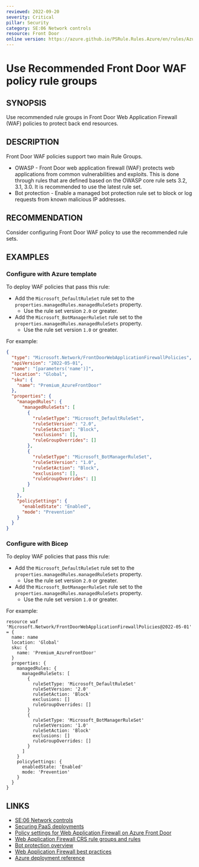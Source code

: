 ```yaml
---
reviewed: 2022-09-20
severity: Critical
pillar: Security
category: SE:06 Network controls
resource: Front Door
online version: https://azure.github.io/PSRule.Rules.Azure/en/rules/Azure.FrontDoorWAF.RuleGroups/
---
```


# Use Recommended Front Door WAF policy rule groups

## SYNOPSIS

Use recommended rule groups in Front Door Web Application Firewall (WAF) policies to protect back end resources.

## DESCRIPTION

Front Door WAF policies support two main Rule Groups.

- OWASP - Front Door web application firewall (WAF) protects web applications from common vulnerabilities and exploits.
This is done through rules that are defined based on the OWASP core rule sets 3.2, 3.1, 3.0.
It is recommended to use the latest rule set.
- Bot protection - Enable a managed bot protection rule set to block or log requests from known malicious IP addresses.

## RECOMMENDATION

Consider configuring Front Door WAF policy to use the recommended rule sets.

## EXAMPLES

### Configure with Azure template

To deploy WAF policies that pass this rule:

- Add the `Microsoft_DefaultRuleSet` rule set to the `properties.managedRules.managedRuleSets` property.
  - Use the rule set version `2.0` or greater.
- Add the `Microsoft_BotManagerRuleSet` rule set to the `properties.managedRules.managedRuleSets` property.
  - Use the rule set version `1.0` or greater.

For example:

```json
{
  "type": "Microsoft.Network/FrontDoorWebApplicationFirewallPolicies",
  "apiVersion": "2022-05-01",
  "name": "[parameters('name')]",
  "location": "Global",
  "sku": {
    "name": "Premium_AzureFrontDoor"
  },
  "properties": {
    "managedRules": {
      "managedRuleSets": [
        {
          "ruleSetType": "Microsoft_DefaultRuleSet",
          "ruleSetVersion": "2.0",
          "ruleSetAction": "Block",
          "exclusions": [],
          "ruleGroupOverrides": []
        },
        {
          "ruleSetType": "Microsoft_BotManagerRuleSet",
          "ruleSetVersion": "1.0",
          "ruleSetAction": "Block",
          "exclusions": [],
          "ruleGroupOverrides": []
        }
      ]
    },
    "policySettings": {
      "enabledState": "Enabled",
      "mode": "Prevention"
    }
  }
}
```

### Configure with Bicep

To deploy WAF policies that pass this rule:

- Add the `Microsoft_DefaultRuleSet` rule set to the `properties.managedRules.managedRuleSets` property.
  - Use the rule set version `2.0` or greater.
- Add the `Microsoft_BotManagerRuleSet` rule set to the `properties.managedRules.managedRuleSets` property.
  - Use the rule set version `1.0` or greater.

For example:

```bicep
resource waf 'Microsoft.Network/FrontDoorWebApplicationFirewallPolicies@2022-05-01' = {
  name: name
  location: 'Global'
  sku: {
    name: 'Premium_AzureFrontDoor'
  }
  properties: {
    managedRules: {
      managedRuleSets: [
        {
          ruleSetType: 'Microsoft_DefaultRuleSet'
          ruleSetVersion: '2.0'
          ruleSetAction: 'Block'
          exclusions: []
          ruleGroupOverrides: []
        }
        {
          ruleSetType: 'Microsoft_BotManagerRuleSet'
          ruleSetVersion: '1.0'
          ruleSetAction: 'Block'
          exclusions: []
          ruleGroupOverrides: []
        }
      ]
    }
    policySettings: {
      enabledState: 'Enabled'
      mode: 'Prevention'
    }
  }
}
```

## LINKS

- [SE:06 Network controls](https://learn.microsoft.com/azure/well-architected/security/networking)
- [Securing PaaS deployments](https://learn.microsoft.com/azure/security/fundamentals/paas-deployments#install-a-web-application-firewall)
- [Policy settings for Web Application Firewall on Azure Front Door](https://learn.microsoft.com/azure/web-application-firewall/afds/waf-front-door-policy-settings#waf-mode)
- [Web Application Firewall CRS rule groups and rules](https://learn.microsoft.com/azure/web-application-firewall/ag/application-gateway-crs-rulegroups-rules)
- [Bot protection overview](https://learn.microsoft.com/azure/web-application-firewall/ag/bot-protection-overview)
- [Web Application Firewall best practices](https://learn.microsoft.com/azure/web-application-firewall/afds/waf-front-door-best-practices)
- [Azure deployment reference](https://learn.microsoft.com/azure/templates/microsoft.network/frontdoorwebapplicationfirewallpolicies)
